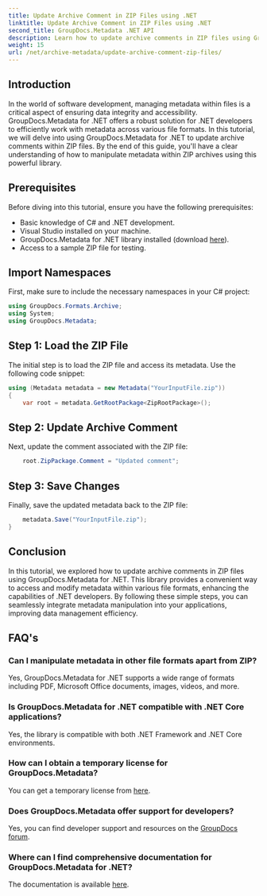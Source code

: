 ```yaml
---
title: Update Archive Comment in ZIP Files using .NET
linktitle: Update Archive Comment in ZIP Files using .NET
second_title: GroupDocs.Metadata .NET API
description: Learn how to update archive comments in ZIP files using GroupDocs.Metadata for .NET. Enhance metadata management in C# applications effortlessly.
weight: 15
url: /net/archive-metadata/update-archive-comment-zip-files/
---
```

## Introduction
In the world of software development, managing metadata within files is a critical aspect of ensuring data integrity and accessibility. GroupDocs.Metadata for .NET offers a robust solution for .NET developers to efficiently work with metadata across various file formats. In this tutorial, we will delve into using GroupDocs.Metadata for .NET to update archive comments within ZIP files. By the end of this guide, you'll have a clear understanding of how to manipulate metadata within ZIP archives using this powerful library.
## Prerequisites
Before diving into this tutorial, ensure you have the following prerequisites:
- Basic knowledge of C# and .NET development.
- Visual Studio installed on your machine.
- GroupDocs.Metadata for .NET library installed (download [here](https://releases.groupdocs.com/metadata/net/)).
- Access to a sample ZIP file for testing.

## Import Namespaces
First, make sure to include the necessary namespaces in your C# project:
```csharp
using GroupDocs.Formats.Archive;
using System;
using GroupDocs.Metadata;
```
## Step 1: Load the ZIP File
The initial step is to load the ZIP file and access its metadata. Use the following code snippet:
```csharp
using (Metadata metadata = new Metadata("YourInputFile.zip"))
{
    var root = metadata.GetRootPackage<ZipRootPackage>();
```
## Step 2: Update Archive Comment
Next, update the comment associated with the ZIP file:
```csharp
    root.ZipPackage.Comment = "Updated comment";
```
## Step 3: Save Changes
Finally, save the updated metadata back to the ZIP file:
```csharp
    metadata.Save("YourInputFile.zip");
}
```

## Conclusion
In this tutorial, we explored how to update archive comments in ZIP files using GroupDocs.Metadata for .NET. This library provides a convenient way to access and modify metadata within various file formats, enhancing the capabilities of .NET developers. By following these simple steps, you can seamlessly integrate metadata manipulation into your applications, improving data management efficiency.

## FAQ's
### Can I manipulate metadata in other file formats apart from ZIP?
Yes, GroupDocs.Metadata for .NET supports a wide range of formats including PDF, Microsoft Office documents, images, videos, and more.
### Is GroupDocs.Metadata for .NET compatible with .NET Core applications?
Yes, the library is compatible with both .NET Framework and .NET Core environments.
### How can I obtain a temporary license for GroupDocs.Metadata?
You can get a temporary license from [here](https://purchase.groupdocs.com/temporary-license/).
### Does GroupDocs.Metadata offer support for developers?
Yes, you can find developer support and resources on the [GroupDocs forum](https://forum.groupdocs.com/c/metadata/14).
### Where can I find comprehensive documentation for GroupDocs.Metadata for .NET?
The documentation is available [here](https://tutorials.groupdocs.com/metadata/net/).

